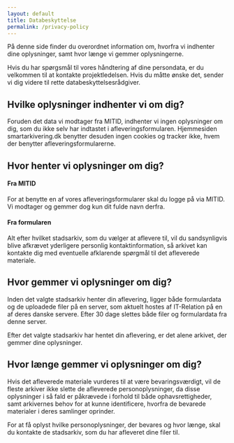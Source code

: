 ```yaml
---
layout: default
title: Databeskyttelse
permalink: /privacy-policy
---
```


På denne side finder du overordnet information om, hvorfra vi indhenter dine oplysninger, samt hvor længe vi gemmer oplysningerne.

Hvis du har spørgsmål til vores håndtering af dine persondata, er du velkommen til at kontakte projektledelsen. Hvis du måtte ønske det, sender vi dig videre til rette databeskyttelsesrådgiver.

## Hvilke oplysninger indhenter vi om dig?
Foruden det data vi modtager fra MITID, indhenter vi ingen oplysninger om dig, som du ikke selv har indtastet i afleveringsformularen. Hjemmesiden smartarkivering.dk benytter desuden ingen cookies og tracker ikke, hvem der benytter afleveringsformularerne.

## Hvor henter vi oplysninger om dig?
#### Fra MITID
For at benytte en af vores afleveringsformularer skal du logge på via MITID. Vi modtager og gemmer dog kun dit fulde navn derfra.

#### Fra formularen
Alt efter hvilket stadsarkiv, som du vælger at aflevere til, vil du sandsynligvis blive afkrævet yderligere personlig kontaktinformation, så arkivet kan kontakte dig med eventuelle afklarende spørgmål til det afleverede materiale.

## Hvor gemmer vi oplysninger om dig?
Inden det valgte stadsarkiv henter din aflevering, ligger både formulardata og de uploadede filer på en server, som aktuelt hostes af IT-Relation på en af deres danske servere. Efter 30 dage slettes både filer og formulardata fra denne server.

Efter det valgte stadsarkiv har hentet din aflevering, er det alene arkivet, der gemmer dine oplysninger.

## Hvor længe gemmer vi oplysninger om dig?
Hvis det afleverede materiale vurderes til at være bevaringsværdigt, vil de fleste arkiver ikke slette de afleverede personoplysninger, da disse oplysninger i så fald er påkrævede i forhold til både ophavsrettigheder, samt arkivernes behov for at kunne identificere, hvorfra de bevarede materialer i deres samlinger oprinder.

For at få oplyst hvilke personoplysninger, der bevares og hvor længe, skal du kontakte de stadsarkiv, som du har afleveret dine filer til.
